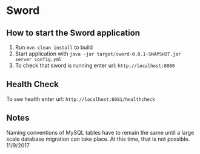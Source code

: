 # Sword

How to start the Sword application
---

1. Run `mvn clean install` to build
1. Start application with `java -jar target/sword-0.0.1-SNAPSHOT.jar server config.yml`
1. To check that sword is running enter url: `http://localhost:8080`

Health Check
---

To see health enter url: `http://localhost:8081/healthcheck`

Notes
---

Naming conventions of MySQL tables have to remain the same until a large scale database migration can take place. At this time, that is not possible. 11/9/2017